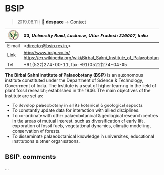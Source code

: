 # BSIP
> 2019.08.11 ┊ **[🚀](../index/index.md) [despace](index.md)** → [Contact](contact.md)

|[![](f/contact/b/bsip_logo1_thumb.jpg)](f/contact/b/bsip_logo1.png)|*53, University Road, Lucknow, Uttar Pradesh 226007, India*|
|:--|:--|
|E‑mail| <director@bsip.res.in,> |
|Link| <http://www.bsip.res.in/><br> <https://en.wikipedia.org/wiki/Birbal_Sahni_Institute_of_Palaeobotany> |
|Tel| +91(522)274-00-11, fax: +91(0522)274-04-85 |

**The Birbal Sahni Institute of Palaeobotany (BSIP)** is an autonomous institute constituted under the Department of Science & Technology, Government of India. The Institute is a seat of higher learning in the field of plant fossil research; established in the 1946. The main objectives of the Institute are set as:

   - To develop palaeobotany in all its botanical & geological aspects.
   - To constantly update data for interaction with allied disciplines.
   - To co-ordinate with other palaeobotanical & geological research centres in the areas of mutual interest, such as diversification of early life, exploration of fossil fuels, vegetational dynamics, climatic modelling, conservation of forests.
   - To disseminate palaeobotanical knowledge in universities, educational institutions & other organisations.


<p style="page-break-after:always"> </p>

## BSIP, comments

…

